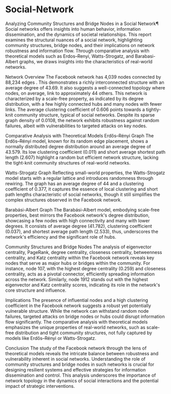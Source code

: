 # Social-Network
Analyzing Community Structures and Bridge Nodes in a Social Network¶
Social networks offers insights into human behavior, information dissemination, and the dynamics of societal relationships. This report examines the structural nuances of a social network, highlighting community structures, bridge nodes, and their implications on network robustness and information flow. Through comparative analysis with theoretical models such as Erdos–Renyi, Watts-Strogatz, and Barabasi-Albert graphs, we draws insights into the characteristics of real-world networks.

Network Overview
The Facebook network has 4,039 nodes connected by 88,234 edges . This demonstrates a richly interconnected structure with an average degree of 43.69. It also suggests a well-connected topology where nodes, on average, link to approximately 44 others. This network is characterized by a scale-free property, as indicated by its degree distribution, with a few highly connected hubs and many nodes with fewer links. The average clustering coefficient of 0.606 points towards a tightly-knit community structure, typical of social networks. Despite its sparse graph density of 0.0108, the network exhibits robustness against random failures, albeit with vulnerabilities to targeted attacks on key nodes.

Comparative Analysis with Theoretical Models
Erdős–Rényi Graph The Erdős–Rényi model, known for its random edge placement, shows a normally distributed degree distribution around an average degree of 43.579. Its low clustering coefficient (0.011) and short average shortest path length (2.607) highlight a random but efficient network structure, lacking the tight-knit community structures of real-world networks.

Watts-Strogatz Graph Reflecting small-world properties, the Watts-Strogatz model starts with a regular lattice and introduces randomness through rewiring. The graph has an average degree of 44 and a clustering coefficient of 0.377, it captures the essence of local clustering and short path lengths characteristic of social networks, though it still simplifies the complex structures observed in the Facebook network.

Barabási-Albert Graph The Barabási-Albert model, embodying scale-free properties, best mirrors the Facebook network's degree distribution, showcasing a few nodes with high connectivity and many with lower degrees. It consists of average degree (41.782), clustering coefficient (0.037), and shortest average path length (2.533), thus, underscores the network's efficiency and the significant role of hubs.

Community Structures and Bridge Nodes The analysis of eigenvector centrality, PageRank, degree centrality, closeness centrality, betweenness centrality, and Katz centrality within the Facebook network reveals key nodes that serve as major hubs or bridges within the community. For instance, node 107, with the highest degree centrality (0.259) and closeness centrality, acts as a pivotal connector, efficiently spreading information across the network. Similarly, node 1912 stands out with the highest eigenvector and Katz centrality scores, indicating its role in the network's core structure and influence.

Implications The presence of influential nodes and a high clustering coefficient in the Facebook network suggests a robust yet potentially vulnerable structure. While the network can withstand random node failures, targeted attacks on bridge nodes or hubs could disrupt information flow significantly. The comparative analysis with theoretical models emphasizes the unique properties of real-world networks, such as scale-free distribution and tight community structures, not fully captured by models like Erdős–Rényi or Watts-Strogatz.

Conclusion The study of the Facebook network through the lens of theoretical models reveals the intricate balance between robustness and vulnerability inherent in social networks. Understanding the role of community structures and bridge nodes in such networks is crucial for designing resilient systems and effective strategies for information dissemination and control. This analysis underscores the importance of network topology in the dynamics of social interactions and the potential impact of strategic interventions.
